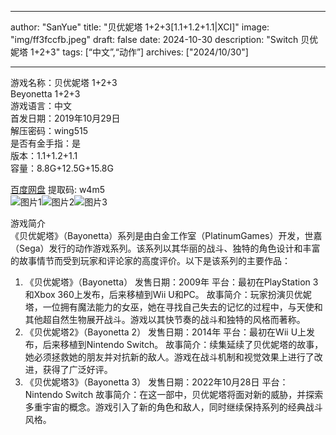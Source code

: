 
---
author: "SanYue"
title: "贝优妮塔 1+2+3[1.1+1.2+1.1|XCI]"
image: "img/ff3fccfb.jpeg"
draft: false
date: 2024-10-30
description: "Switch 贝优妮塔 1+2+3"
tags: [“中文”,“动作”]
archives: ["2024/10/30"]

---

游戏名称：贝优妮塔 1+2+3   
Beyonetta 1+2+3    
游戏语言：中文  
首发日期：2019年10月29日  
解压密码：wing515  
是否有金手指：是  
版本：1.1+1.2+1.1   
容量：8.8G+12.5G+15.8G

[百度网盘](https://pan.baidu.com/s/1HH6S8YNiCm2-sPtecIMzqg) 提取码: w4m5  
![图片1](img/2a89c68e.jpg)![图片2](img/28a64c5a.jpg)![图片3](img/202410221044.jpg)  

游戏简介  
《贝优妮塔》（Bayonetta）系列是由白金工作室（PlatinumGames）开发，世嘉（Sega）发行的动作游戏系列。该系列以其华丽的战斗、独特的角色设计和丰富的故事情节而受到玩家和评论家的高度评价。以下是该系列的主要作品：
1. 《贝优妮塔》（Bayonetta）
发售日期：2009年
平台：最初在PlayStation 3和Xbox 360上发布，后来移植到Wii U和PC。
故事简介：玩家扮演贝优妮塔，一位拥有魔法能力的女巫，她在寻找自己失去的记忆的过程中，与天使和其他超自然生物展开战斗。游戏以其快节奏的战斗和独特的风格而著称。
2. 《贝优妮塔2》（Bayonetta 2）
发售日期：2014年
平台：最初在Wii U上发布，后来移植到Nintendo Switch。
故事简介：续集延续了贝优妮塔的故事，她必须拯救她的朋友并对抗新的敌人。游戏在战斗机制和视觉效果上进行了改进，获得了广泛好评。
3. 《贝优妮塔3》（Bayonetta 3）
发售日期：2022年10月28日
平台：Nintendo Switch
故事简介：在这一部中，贝优妮塔将面对新的威胁，并探索多重宇宙的概念。游戏引入了新的角色和敌人，同时继续保持系列的经典战斗风格。
